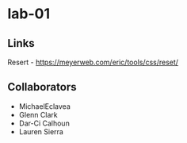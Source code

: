 # lab-01

## Links
Resert - https://meyerweb.com/eric/tools/css/reset/

## Collaborators
  - MichaelEclavea
  - Glenn Clark
  - Dar-Ci Calhoun
  - Lauren Sierra